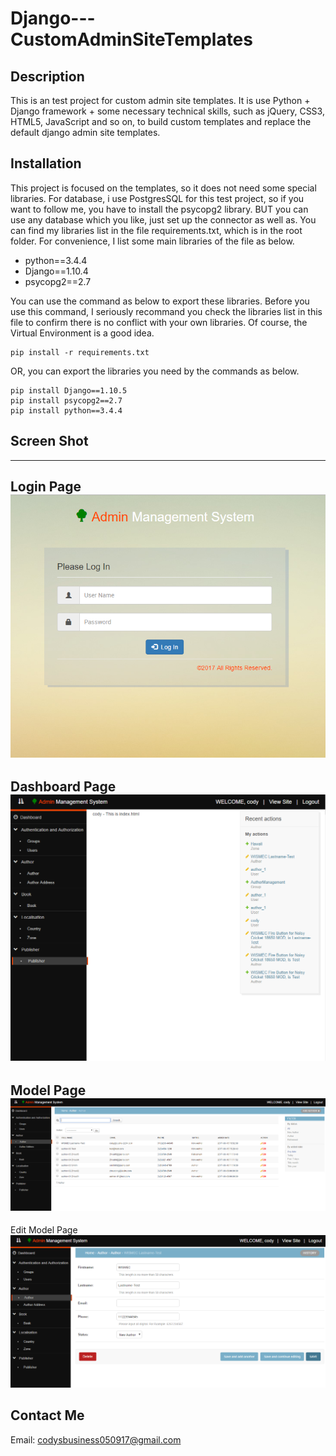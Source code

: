 Django---CustomAdminSiteTemplates
=============
Description
-------
  This is an test project for custom admin site templates. It is use Python + Django framework + some necessary technical skills, such as jQuery, CSS3, HTML5, JavaScript and so on, to build custom templates and replace the default django admin site templates.

Installation
--------
  This project is focused on the templates, so it does not need some special libraries. For database, i use PostgresSQL for this test project, so if you want to follow me, you have to install the psycopg2 library. BUT you can use any database which you like, just set up the connector as well as.
  You can find my libraries list in the file requirements.txt, which is in the root folder. For convenience, I list some main libraries of the file as below.
  * python==3.4.4
  * Django==1.10.4
  * psycopg2==2.7

  You can use the command as below to export these libraries. Before you use this command, I seriously recommand you check the libraries list in this file to confirm there is no conflict with your own libraries. Of course, the Virtual Environment is a good idea.

    pip install -r requirements.txt

  OR, you can export the libraries you need by the commands as below.

    pip install Django==1.10.5
    pip install psycopg2==2.7
    pip install python==3.4.4

Screen Shot
------
  ---
  Login Page
  ![Login Page](./templates/staticfiles/image/login.png "Login Page")
  ---
  Dashboard Page
  ![Dashboard Page](./templates/staticfiles/image/index.png "Dashboard Page")
  ---
  Model Page
  ![Model Page](./templates/staticfiles/image/model.png "Model Page")
  ---
  Edit Model Page
  ![Edit Model Page](./templates/staticfiles/image/edit.png "Edit Model Page")

Contact Me
------------------------------------------------
  Email: codysbusiness050917@gmail.com
